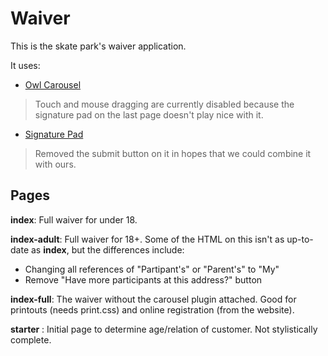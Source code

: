 Waiver
======

This is the skate park's waiver application.

It uses:
- [Owl Carousel](https://github.com/OwlFonk/OwlCarousel) 
> Touch and mouse dragging are currently disabled because the signature pad on the last page doesn't play nice with it.

- [Signature Pad](https://github.com/szimek/signature_pad)
> Removed the submit button on it in hopes that we could combine it with ours.


## Pages

**index**: Full waiver for under 18.

**index-adult**: Full waiver for 18+. Some of the HTML on this isn't as up-to-date as **index**, but the differences include:
- Changing all references of "Partipant's" or "Parent's" to "My"
- Remove "Have more participants at this address?" button

**index-full**: The waiver without the carousel plugin attached. Good for printouts (needs print.css) and online registration (from the website).

**starter** : Initial page to determine age/relation of customer. Not stylistically complete.
